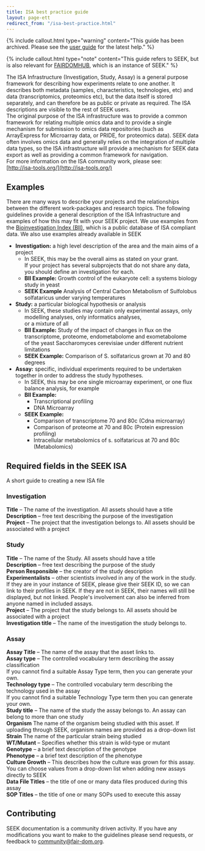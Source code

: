 ```yaml
---
title: ISA best practice guide
layout: page-ett
redirect_from: "/isa-best-practice.html"
---
```


{% include callout.html type="warning" content="This guide has been archived. Please see the [user guide](/help/user-guide) for the latest help." %}

{% include callout.html type="note" content="This guide refers to SEEK, but is also relevant for [FAIRDOMHUB](https://www.fairdomhub.org/), which is an instance of SEEK." %}

The ISA Infrastructure (Investigation, Study, Assay) is a general purpose framework for describing how experiments relate to one another. It describes both metadata (samples, characteristics, technologies, etc) and data (transcriptomics, proteomics etc), but the data itself is stored separately, and can therefore be as public or private as required. The ISA descriptions are visible to the rest of SEEK users.  
The original purpose of the ISA infrastructure was to provide a common framework for relating multiple omics data and to provide a single mechanism for submission to omics data repositories (such as ArrayExpress for Microarray data, or PRIDE, for proteomics data). SEEK data often involves omics data and generally relies on the integration of multiple data types, so the ISA infrastructure will provide a mechanism for SEEK data export as well as providing a common framework for navigation.   
For more information on the ISA community work, please see:  
[http://isa-tools.org/](http://isa-tools.org/)


## Examples

There are many ways to describe your projects and the relationships between the different work-packages and research topics. The following guidelines provide a general description of the ISA Infrastructure and examples of how this may fit with your SEEK project. We use examples from the [Bioinvestigation Index (BII)](https://github.com/ISA-tools/BioInvIndex), which is a public database of ISA compliant data. We also use examples already available in SEEK

* **Investigation:** a high level description of the area and the main aims of a project
    * In SEEK, this may be the overall aims as stated on your grant.   
If your project has several subprojects that do not share any data, you should define an investigation for each.
    * **BII Example:** Growth control of the eukaryote cell: a systems biology study in yeast
    * **SEEK Example** Analysis of Central Carbon Metabolism of Sulfolobus solfataricus under varying temperatures
* **Study:** a particular biological hypothesis or analysis
    * In SEEK, these studies may contain only experimental assays, only modelling analyses, only informatics analyses,   
or a mixture of all
    * **BII Example:** Study of the impact of changes in flux on the transcriptome, proteome, endometabolome and exometabolome   
of the yeast Saccharomyces cerevisiae under different nutrient limitations
    * **SEEK Example:** Comparison of S. solfataricus grown at 70 and 80 degrees
* **Assay:** specific, individual experiments required to be undertaken together in order to address the study hypotheses.
    * In SEEK, this may be one single microarray experiment, or one flux balance analysis, for example
    * **BII Example:**
        * Transcriptional profiling
        * DNA Microarray
    * **SEEK Example:**
        * Comparison of transcriptome 70 and 80c (Cdna microarray)
        * Comparison of proteome at 70 and 80c (Protein expression profiling)
        * Intracellular metabolomics of s. solfataricus at 70 and 80c (Metabolomics)

## Required fields in the SEEK ISA

A short guide to creating a new ISA file

### Investigation

**Title** – The name of the investigation. All assets should have a title  
**Description** – free text describing the purpose of the investigation  
**Project** – The project that the investigation belongs to. All assets should be associated with a project

### Study

**Title** – The name of the Study. All assets should have a title  
**Description** – free text describing the purpose of the study  
**Person Responsible** – the creator of the study description  
**Experimentalists** – other scientists involved in any of the work in the study. If they are in your instance of SEEK, please give their SEEK ID, so we can link to their profiles in SEEK. If they are not in SEEK, their names will still be displayed, but not linked. People's involvement can also be inferred from anyone named in included assays.  
**Project** – The project that the study belongs to. All assets should be associated with a project  
**Investigation title** – The name of the investigation the study belongs to.

### Assay

**Assay Title** – The name of the assay that the asset links to.   
**Assay type** – The controlled vocabulary term describing the assay classification  
If you cannot find a suitable Assay Type term, then you can generate your own.   
**Technology type** – The controlled vocabulary term describing the technology used in the assay  
If you cannot find a suitable Technology Type term then you can generate your own.  
**Study title** – The name of the study the assay belongs to. An assay can belong to more than one study  
**Organism** The name of the organism being studied with this asset. If uploading through SEEK, organism names are provided as a drop-down list  
**Strain** The name of the particular strain being studied  
**WT/Mutant** – Specifies whether this strain is wild-type or mutant  
**Genotype** – a brief text description of the genotype  
**Phenotype** – a brief text description of the phenotype  
**Culture Growth** – This describes how the culture was grown for this assay. You can choose values from a drop-down list when adding new assays directly to SEEK  
**Data File Titles** – the title of one or many data files produced during this assay  
**SOP Titles** – the title of one or many SOPs used to execute this assay  

## Contributing 
SEEK documentation is a community driven activity. If you have any modifications you want to make to the guidelines please send requests, or feedback to <community@fair-dom.org>.